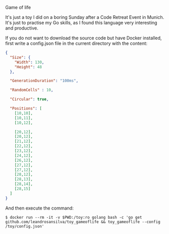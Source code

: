 Game of life

It's just a toy I did on a boring Sunday after a Code Retreat Event 
in Munich. It's just to practise my Go skills, as I found this 
language very interesting and productive.

If you do not want to download the source code but have Docker installed, 
first write a config.json file in the current directory with the content:

```json
{
  "Size": {
    "Width": 130,
    "Height": 48
  },

  "GenerationDuration": "100ms",

  "RandomCells" : 10,

  "Circular": true,

  "Positions": [
    [10,10],
    [10,11],
    [10,12],

    [20,12],
    [20,12],
    [21,12],
    [22,12],
    [23,12],
    [24,12],
    [26,12],
    [27,12],
    [27,12],
    [28,12],
    [28,13],
    [28,14],
    [28,15]
  ]
}
```

And then execute the command:

```
$ docker run --rm -it -v $PWD:/toy:ro golang bash -c 'go get github.com/leandrosansilva/toy_gameoflife && toy_gameoflife --config /toy/config.json'
```

